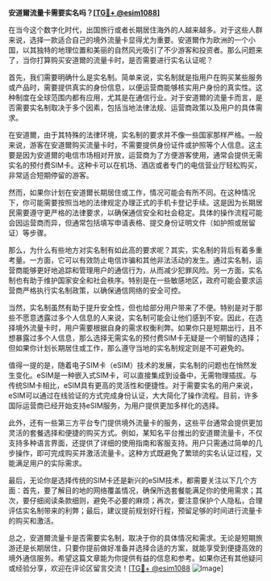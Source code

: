 **安道爾流量卡需要实名吗？[[TG💪+ @esim1088](https://t.me/s/esim1088)]**

在当今这个数字化时代，出国旅行或者长期居住海外的人越来越多。对于这些人群来说，选择一款适合自己的境外流量卡显得尤为重要。安道爾作为欧洲的一个小国，以其独特的地理位置和美丽的自然风光吸引了不少游客和投资者。那么问题来了，当你打算购买安道爾的流量卡时，是否需要进行实名认证呢？

首先，我们需要明确什么是实名制。简单来说，实名制就是指用户在购买某些服务或产品时，需要提供真实的身份信息，以便运营商能够核实用户身份的真实性。这种制度在全球范围内都有应用，尤其是在通信行业。对于安道爾的流量卡而言，是否需要实名制取决于多个因素，包括当地法律法规、运营商政策以及用户的具体需求。

在安道爾，由于其特殊的法律环境，实名制的要求并不像一些国家那样严格。一般来说，游客在安道爾购买流量卡时，不需要提供身份证件或护照等个人信息。这主要是因为安道爾的电信市场相对开放，运营商为了方便游客使用，通常会提供无需实名的预付费SIM卡。这种卡可以在机场、酒店或者专门的电信营业厅轻松购买，非常适合短期停留的游客。

然而，如果你计划在安道爾长期居住或工作，情况可能会有所不同。在这种情况下，你可能需要按照当地的法律规定办理正式的手机卡登记手续。这是因为长期居民需要遵守更严格的法律要求，以确保通信安全和社会稳定。具体的操作流程可能会因运营商而异，但通常包括填写申请表格、提交身份证明文件（如护照或居留证）等步骤。

那么，为什么有些地方对实名制有如此高的要求呢？其实，实名制的背后有着多重考量。一方面，它可以有效防止电信诈骗和其他非法活动的发生。通过实名制，运营商能够更好地追踪和管理用户的通信行为，从而减少犯罪风险。另一方面，实名制也有助于维护国家安全和社会秩序。特别是在一些敏感地区，政府可能会要求运营商严格执行实名制政策，以确保通信网络的安全可控。

当然，实名制虽然有助于提升安全性，但也给部分用户带来了不便。特别是对于那些不愿意透露过多个人信息的人来说，实名制可能会让他们感到不安。因此，在选择境外流量卡时，用户需要根据自身的需求权衡利弊。如果你只是短期出行，且不想暴露过多个人信息，那么选择无需实名的预付费SIM卡无疑是一个明智的选择；但如果你计划长期居住或工作，那么遵守当地的实名制规定则是不可避免的。

值得一提的是，随着电子SIM卡（eSIM）技术的发展，实名制的问题也在悄然发生变化。eSIM是一种嵌入式SIM卡，可以直接集成到设备中，无需物理插拔。与传统SIM卡相比，eSIM具有更高的灵活性和便捷性。对于需要实名的用户来说，eSIM可以通过在线验证的方式完成身份认证，大大简化了操作流程。目前，许多国际运营商已经开始支持eSIM服务，为用户提供更加多样化的选择。

此外，还有一些第三方平台专门提供境外流量卡的服务，这些平台通常会提供更加灵活的套餐选择和便捷的购买方式。例如，某知名平台推出的安道爾流量卡，不仅支持多种语言界面，还提供了详细的使用指南和客服支持。用户只需通过简单的几步操作，即可完成购买并激活流量卡。这种方式既避免了繁琐的实名认证过程，又能满足用户的实际需求。

最后，无论你是选择传统的SIM卡还是新兴的eSIM技术，都需要关注以下几个方面：首先，要了解目的地的网络覆盖情况，确保所选套餐能满足你的使用需求；其次，要仔细阅读条款细则，避免不必要的麻烦；再次，要注意保护个人隐私，合理评估实名制带来的利弊；最后，建议提前规划好行程，预留足够的时间进行流量卡的购买和激活。

总之，安道爾流量卡是否需要实名制，取决于你的具体情况和需求。无论是短期旅游还是长期居住，只要你提前做好准备并选择合适的方案，就能享受到便捷高效的境外通信服务。希望这篇文章能为你提供有益的信息和参考。如果你还有其他疑问或经验分享，欢迎在评论区留言交流！[[TG💪+ @esim1088](https://t.me/s/esim1088) ![Image](https://i.postimg.cc/4NQfJmqS/Snipaste-2025-05-13-00-14-12.png)]